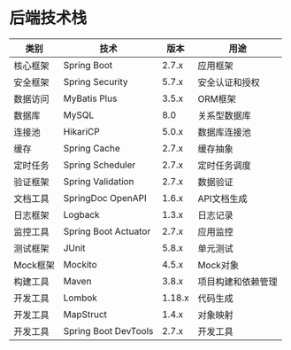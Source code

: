 # 后端技术栈

| 类别 | 技术 | 版本 | 用途 |
|------|------|------|------|
| 核心框架 | Spring Boot | 2.7.x | 应用框架 |
| 安全框架 | Spring Security | 5.7.x | 安全认证和授权 |
| 数据访问 | MyBatis Plus | 3.5.x | ORM框架 |
| 数据库 | MySQL | 8.0 | 关系型数据库 |
| 连接池 | HikariCP | 5.0.x | 数据库连接池 |
| 缓存 | Spring Cache | 2.7.x | 缓存抽象 |
| 定时任务 | Spring Scheduler | 2.7.x | 定时任务调度 |
| 验证框架 | Spring Validation | 2.7.x | 数据验证 |
| 文档工具 | SpringDoc OpenAPI | 1.6.x | API文档生成 |
| 日志框架 | Logback | 1.3.x | 日志记录 |
| 监控工具 | Spring Boot Actuator | 2.7.x | 应用监控 |
| 测试框架 | JUnit | 5.8.x | 单元测试 |
| Mock框架 | Mockito | 4.5.x | Mock对象 |
| 构建工具 | Maven | 3.8.x | 项目构建和依赖管理 |
| 开发工具 | Lombok | 1.18.x | 代码生成 |
| 开发工具 | MapStruct | 1.4.x | 对象映射 |
| 开发工具 | Spring Boot DevTools | 2.7.x | 开发工具 |
